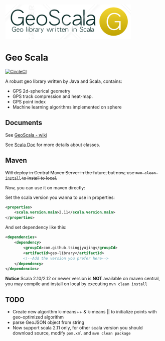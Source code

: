 ![geo-scala](icon.png)
# Geo Scala

[![CircleCI](https://circleci.com/gh/TsingJyujing/GeoScala.svg?style=svg)](https://circleci.com/gh/TsingJyujing/GeoScala)

A robust geo library written by Java and Scala, contains:
- GPS 2d-spherical geometry
- GPS track compression and heat-map.
- GPS point index
- Machine learning algorithms implemented on sphere

## Documents

See <a href="https://github.com/TsingJyujing/GeoScala/wiki">GeoScala - wiki</a>

See [Scala Doc](https://tsingjyujing.github.io/geo-scala-doc/) for more details about classes.

## Maven

<del>Will deploy in Central Maven Server in the future, but now, use `mvn clean install` to install to local.</del>

Now, you can use it on maven directly:

Set the scala version you wanna to use in properties:

```xml
<properties>
    <scala.version.main>2.11</scala.version.main>
</properties>
```

And set dependency like this:

```xml
<dependencies>
    <dependency>
        <groupId>com.github.tsingjyujing</groupId>
        <artifactId>geo-library</artifactId>
        <!--Add the version you prefer here-->
    </dependency>
</dependencies>
```

**Notice** 
Scala 2.10/2.12 or newer version is **NOT** available on maven central, you may compile and install on local by executing `mvn clean install`

## TODO
- Create new algorithm k-means++ & k-means || to initialize points with geo-optimized algorithm
- parse GeoJSON object from string
- Now support scala 2.11 only, for other scala version you should download source, modify `pom.xml` and `mvn clean package`

